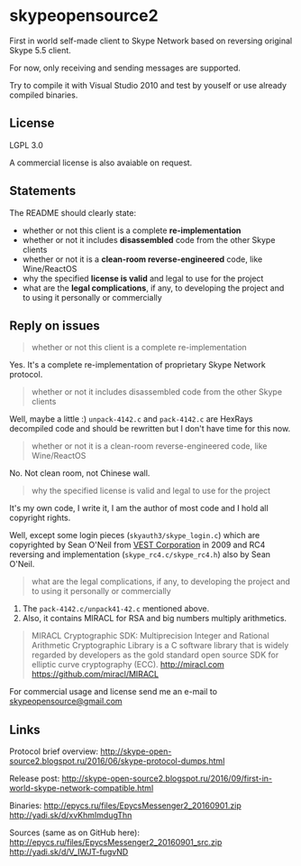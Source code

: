 # skypeopensource2

First in world self-made client to Skype Network based on reversing original Skype 5.5 client.

For now, only receiving and sending messages are supported.

Try to compile it with Visual Studio 2010 and test by youself or use already compiled binaries.

## License
LGPL 3.0

A commercial license is also avaiable on request.

## Statements
The README should clearly state:
* whether or not this client is a complete **re-implementation**
* whether or not it includes **disassembled** code from the other Skype clients
* whether or not it is a **clean-room reverse-engineered** code, like Wine/ReactOS
* why the specified **license is valid** and legal to use for the project
* what are the **legal complications**, if any, to developing the project and to using it personally or commercially

## Reply on issues

> whether or not this client is a complete re-implementation

Yes. It's a complete re-implementation of proprietary Skype Network protocol.

> whether or not it includes disassembled code from the other Skype clients

Well, maybe a little :) ```unpack-4142.c``` and ```pack-4142.c``` are HexRays decompiled code and should be rewritten but I don't have time for this now.

> whether or not it is a clean-room reverse-engineered code, like Wine/ReactOS

No. Not clean room, not Chinese wall.

> why the specified license is valid and legal to use for the project

It's my own code, I write it, I am the author of most code and I hold all copyright rights.

Well, except some login pieces (```skyauth3/skype_login.c```) which are copyrighted by Sean O'Neil from [VEST Corporation](https://en.wikipedia.org/wiki/VEST) in 2009 and RC4 reversing and implementation (```skype_rc4.c/skype_rc4.h```) also by Sean O'Neil.

> what are the legal complications, if any, to developing the project and to using it personally or commercially

1. The ```pack-4142.c/unpack41-42.c``` mentioned above. 
2. Also, it contains MIRACL for RSA and big numbers multiply arithmetics. 

> MIRACL Cryptographic SDK: Multiprecision Integer and Rational Arithmetic Cryptographic Library is a C software library that is widely regarded by developers as the gold standard open source SDK for elliptic curve cryptography (ECC). http://miracl.com https://github.com/miracl/MIRACL

For commercial usage and license send me an e-mail to skypeopensource@gmail.com

## Links

Protocol brief overview: 
http://skype-open-source2.blogspot.ru/2016/06/skype-protocol-dumps.html

Release post: 
http://skype-open-source2.blogspot.ru/2016/09/first-in-world-skype-network-compatible.html

Binaries:
http://epycs.ru/files/EpycsMessenger2_20160901.zip
http://yadi.sk/d/xvKhmImdugThn

Sources (same as on GitHub here):
http://epycs.ru/files/EpycsMessenger2_20160901_src.zip
http://yadi.sk/d/V_IWJT-fugvND
